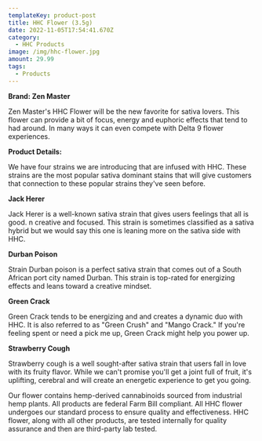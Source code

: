 ```yaml
---
templateKey: product-post
title: HHC Flower (3.5g)
date: 2022-11-05T17:54:41.670Z
category:
  - HHC Products
image: /img/hhc-flower.jpg
amount: 29.99
tags:
  - Products
---
```



**Brand: Zen Master**

Zen Master's HHC Flower will be the new favorite for sativa lovers. This flower can provide a bit of focus, energy and euphoric effects that tend to had around.  In many ways it can even compete with Delta 9 flower experiences.

**Product Details:**

We have four strains we are introducing that are infused with HHC. These strains are the most popular sativa dominant stains that will give customers that connection to these popular strains they've seen before.

**Jack Herer**

Jack Herer is a well-known sativa strain that gives users feelings that all is good.  n creative and focused. This strain is sometimes classified as a sativa hybrid but we would say this one is leaning more on the sativa side with HHC.

**Durban Poison** 

Strain Durban poison is a perfect sativa strain that comes out of a South African port city named Durban. This strain is top-rated for energizing effects and leans toward a creative mindset.

**Green Crack** 

Green Crack tends to be energizing and and creates a dynamic duo with HHC. It is also referred to as "Green Crush" and "Mango Crack." If you're feeling spent or need a pick me up, Green Crack might help you power up.

**Strawberry Cough**

Strawberry cough is a well sought-after sativa strain that users fall in love with its fruity flavor. While we can't promise you'll get a joint full of fruit, it's uplifting, cerebral and will create an energetic experience to get you going.

Our flower contains hemp-derived cannabinoids sourced from industrial hemp plants. All products are federal Farm Bill compliant. All HHC flower undergoes our standard process to ensure quality and effectiveness. HHC flower, along with all other products, are tested internally for quality assurance and then are third-party lab tested.